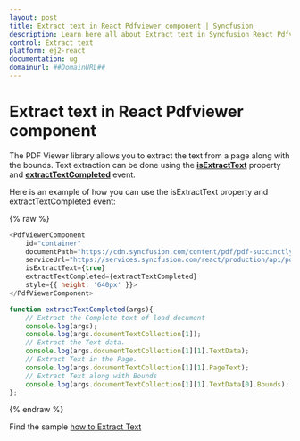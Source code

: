 ```yaml
---
layout: post
title: Extract text in React Pdfviewer component | Syncfusion
description: Learn here all about Extract text in Syncfusion React Pdfviewer component of Syncfusion Essential JS 2 and more.
control: Extract text 
platform: ej2-react
documentation: ug
domainurl: ##DomainURL##
---
```


# Extract text in React Pdfviewer component

The PDF Viewer library allows you to extract the text from a page along with the bounds. Text extraction can be done using the [**isExtractText**](https://ej2.syncfusion.com/react/documentation/api/pdfviewer/#isextracttext) property and [**extractTextCompleted**](https://ej2.syncfusion.com/react/documentation/api/pdfviewer/#extracttextcompleted) event.

Here is an example of how you can use the isExtractText property and extractTextCompleted event:

{% raw %}

```javascript
<PdfViewerComponent
    id="container"
    documentPath="https://cdn.syncfusion.com/content/pdf/pdf-succinctly.pdf"
    serviceUrl="https://services.syncfusion.com/react/production/api/pdfviewer"
    isExtractText={true}
    extractTextCompleted={extractTextCompleted}
    style={{ height: '640px' }}>
</PdfViewerComponent>

function extractTextCompleted(args){
    // Extract the Complete text of load document
    console.log(args);
    console.log(args.documentTextCollection[1]);
    // Extract the Text data.
    console.log(args.documentTextCollection[1][1].TextData);
    // Extract Text in the Page.
    console.log(args.documentTextCollection[1][1].PageText);
    // Extract Text along with Bounds
    console.log(args.documentTextCollection[1][1].TextData[0].Bounds);
};
```
{% endraw %}

Find the sample [how to Extract Text](https://stackblitz.com/edit/react-ijmx6c?file=src%2Findex.js)